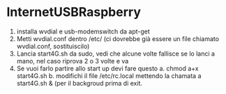 # InternetUSBRaspberry
1. installa wvdial e usb-modemswitch da apt-get
2. Metti wvdial.conf dentro /etc/ (ci dovrebbe già essere un file chiamato wvdial.conf, sostituiscilo)
3. Lancia start4G.sh da sudo, vedi che alcune volte fallisce se lo lanci a mano, nel caso riprova 2 o 3 volte e va
4. Se vuoi farlo partire allo start up devi fare questo
	a. chmod a+x start4G.sh
	b. modifichi il file /etc/rc.local mettendo la chamata a start4G.sh & (per il backgroud prima di exit.
